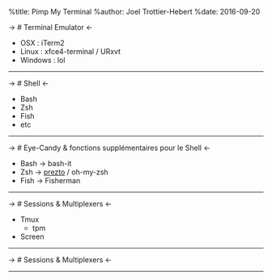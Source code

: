 %title: Pimp My Terminal
%author: Joel Trottier-Hebert
%date: 2016-09-20

-> # Terminal Emulator <-

* OSX : iTerm2
* Linux : xfce4-terminal / URxvt
* Windows : lol

-------------------------------------------------

-> # Shell <-

* Bash
* Zsh
* Fish
* etc

---

-> # Eye-Candy & fonctions supplémentaires pour le Shell <-

* Bash -> bash-it
* Zsh -> [prezto](https://github.com/sorin-ionescu/prezto/tree/master/modules) / oh-my-zsh
* Fish -> Fisherman

---

-> # Sessions & Multiplexers <-

* Tmux
	- tpm 
* Screen

---

-> # Sessions & Multiplexers <-

---
